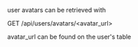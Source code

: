 user avatars can be retrieved with

GET /api/users/avatars/<avatar_url>

avatar_url can be found on the user's table
